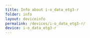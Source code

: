 ```yaml
---
title: Info about i-o_data_etg3-r
folder: info
layout: deviceinfo
permalink: /devices/i-o_data_etg3-r/
device: i-o_data_etg3-r
---
```

